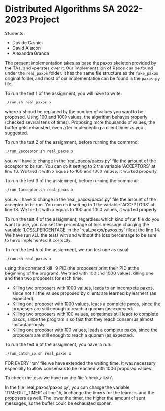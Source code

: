 # Distributed Algorithms SA 2022-2023 Project

Students:

- Davide Casnici
- David Alarcón
- Alexandra Granda

The present implementation takes as base the paxos skeleton provided by the TAs, and operates over it. Our implementation 
of Paxos can be found under the `real_paxos` folder. It has the same file structure as the `fake_paxos` original folder, and most
of our implementation can be found in the `paxos.py` file.

To run the test 1 of the assignment, you will have to write:
```bash
./run.sh real_paxos x
```
where x should be replaced by the number of values you want to be proposed.
Using 100 and 1000 values, the algorithm behaves properly (checked several tens of times).
Proposing more thousands of values, the buffer gets exhausted, even after implementing
a client timer as you suggested.

To run the test 2 of the assignment, before running the command: 
```bash
./run_2acceptor.sh real_paxos x
```
you will have to change in the 'real_paxos/paxos.py' file the amount of the acceptor to be run.
You can do it setting to 2 the variable 'ACCEPTORS' at line 13.
We tried it with x equals to 100 and 1000 values, it worked properly.

To run the test 3 of the assignment, before running the command: 
```bash
./run_1acceptor.sh real_paxos x
```
you will have to change in the 'real_paxos/paxos.py' file the amount of the acceptor to be run.
You can do it setting to 1 the variable 'ACCEPTORS' at line 13.
We tried it with x equals to 100 and 1000 values, it worked properly.

To run the test 4 of the assignment, regardless which kind of run file do you want to use,
you can set the percentage of loss message changing the variable 'LOSS_PERCENTAGE' in the 'real_paxos/paxos.py' file
at the line 14. We have run ALL the tests with and without the loss percentage to be
sure to have implemented it correctly.

To run the test 5 of the assignment, we run test one as usual:
```bash
./run.sh real_paxos x
```
using the command kill -9 PID (the proposers print their PID at the beginning of the program).
We tried with 100 and 1000 values, killing one and then two proposers for each time.
 - Killing two proposers with 1000 values, leads to an incomplete paxos, since not all the values
proposed by clients are learned by learners (as expected).
 - Killing one proposer with 1000 values, leads a complete paxos, since the proposers are
still enough to reach a quorum (as expected).
 - Killing two proposers with 100 values, sometimes still leads to complete paxos,
since the program is so fast that they reach consensus almost instantaneously.
 - Killing one proposer with 100 values, leads a complete paxos, since the proposers are
still enough to reach a quorum (as expected).

To run the test 6 of the assignment, you have to run: 
```bash
./run_catch_up.sh real_paxos x
```


FOR EVERY 'run' file we have extended the waiting time. It was necessary
especially to allow consensus to be reached with 1000 proposed values.

To check the tests we have run the file 'check_all.sh'.

In the file 'real_paxos/paxos.py', you can change the variable 'TIMEOUT_TIMER' at line 15, 
to change the timers for the learners and the proposers as well. The lower the timer, the
higher the amount of sent messages, so the buffer could be exhausted sooner.